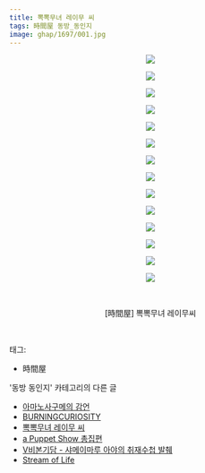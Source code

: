 ```yaml
---
title: 뽁뽁무녀 레이무 씨
tags: 時間屋 동방_동인지
image: ghap/1697/001.jpg
---
```

<div class="article">
<p style="text-align: center; clear: none; float: none;"><img src="{{ site.nasurl }}/ghap/1697/001.jpg"/></p>
<p style="text-align: center; clear: none; float: none;"><img src="{{ site.nasurl }}/ghap/1697/002.jpg"/></p>
<p style="text-align: center; clear: none; float: none;"><img src="{{ site.nasurl }}/ghap/1697/003.jpg"/></p>
<p style="text-align: center; clear: none; float: none;"><img src="{{ site.nasurl }}/ghap/1697/004.jpg"/></p>
<p style="text-align: center; clear: none; float: none;"><img src="{{ site.nasurl }}/ghap/1697/005.jpg"/></p>
<p style="text-align: center; clear: none; float: none;"><img src="{{ site.nasurl }}/ghap/1697/006.jpg"/></p>
<p style="text-align: center; clear: none; float: none;"><img src="{{ site.nasurl }}/ghap/1697/007.jpg"/></p>
<p style="text-align: center; clear: none; float: none;"><img src="{{ site.nasurl }}/ghap/1697/008.jpg"/></p>
<p style="text-align: center; clear: none; float: none;"><img src="{{ site.nasurl }}/ghap/1697/009.jpg"/></p>
<p style="text-align: center; clear: none; float: none;"><img src="{{ site.nasurl }}/ghap/1697/010.jpg"/></p>
<p style="text-align: center; clear: none; float: none;"><img src="{{ site.nasurl }}/ghap/1697/011.jpg"/></p>
<p style="text-align: center; clear: none; float: none;"><img src="{{ site.nasurl }}/ghap/1697/012.jpg"/></p>
<p style="text-align: center; clear: none; float: none;"><img src="{{ site.nasurl }}/ghap/1697/013.jpg"/></p>
<p style="text-align: center; clear: none; float: none;"><img src="{{ site.nasurl }}/ghap/1697/014.jpg"/></p>
<p style="text-align: center; clear: none; float: none;"><br/></p>
<p style="text-align: center; clear: none; float: none;">[時間屋] 뽁뽁무녀 레이무씨</p>
<p><br/></p>
</div><div class="tagTrail">
<p>태그: </p>
<ul>
<li>時間屋</li>
</ul>
</div><div class="another">
<p>'동방 동인지' 카테고리의 다른 글</p>
<ul>
<li><a href="/2016-08-19-ghap_1699">아마노사구메의 감언</a></li>
<li><a href="/2016-08-19-ghap_1698">BURNINGCURIOSITY</a></li>
<li><a href="/2016-08-19-ghap_1697">뽁뽁무녀 레이무 씨</a></li>
<li><a href="/2016-08-19-ghap_1696">a Puppet Show 총집편</a></li>
<li><a href="/2016-08-19-ghap_1694">V비본기담 - 샤메이마루 아야의 취재수첩 발췌</a></li>
<li><a href="/2016-08-19-ghap_1692">Stream of Life</a></li>
</ul>
</div><div class="cb_module cb_fluid">
<div class="cb_wrt cb_profile">
</div><!-- commentList close -->
</div>